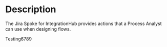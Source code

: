 # Description
The Jira Spoke for IntegrationHub provides actions that a Process Analyst can use when designing flows. 

Testing6789
